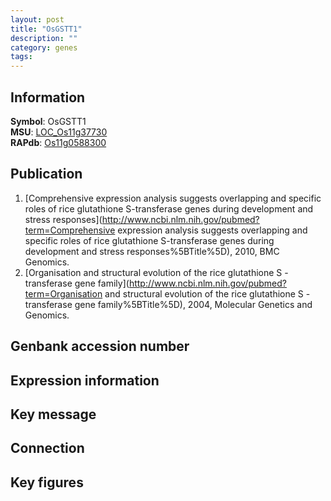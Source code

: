 ```yaml
---
layout: post
title: "OsGSTT1"
description: ""
category: genes
tags: 
---
```


## Information
__Symbol__: OsGSTT1  
__MSU__: [LOC_Os11g37730](http://rice.plantbiology.msu.edu/cgi-bin/ORF_infopage.cgi?orf=LOC_Os11g37730)  
__RAPdb__: [Os11g0588300](http://rapdb.dna.affrc.go.jp/viewer/gbrowse_details/irgsp1?name=Os11g0588300)  

## Publication
1. [Comprehensive expression analysis suggests overlapping and specific roles of rice glutathione S-transferase genes during development and stress responses](http://www.ncbi.nlm.nih.gov/pubmed?term=Comprehensive expression analysis suggests overlapping and specific roles of rice glutathione S-transferase genes during development and stress responses%5BTitle%5D), 2010, BMC Genomics.
2. [Organisation and structural evolution of the rice glutathione S -transferase gene family](http://www.ncbi.nlm.nih.gov/pubmed?term=Organisation and structural evolution of the rice glutathione S -transferase gene family%5BTitle%5D), 2004, Molecular Genetics and Genomics.

## Genbank accession number

## Expression information

## Key message

## Connection

## Key figures


